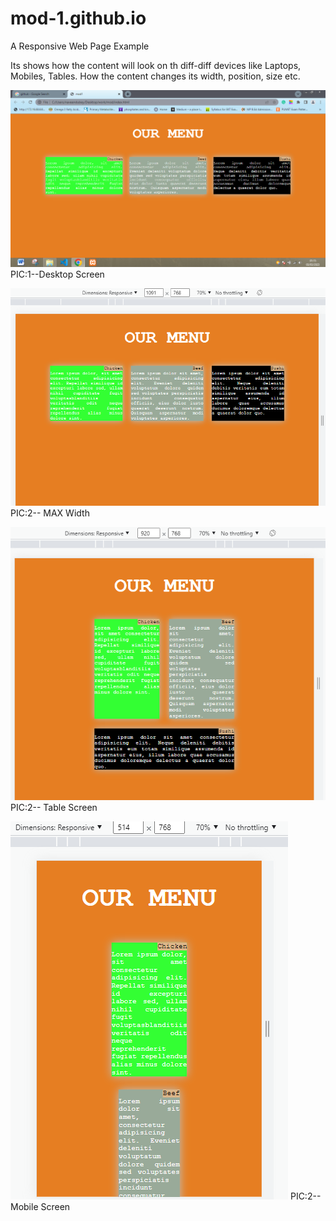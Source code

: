 # mod-1.github.io
A Responsive Web Page Example

Its shows how the content will look on th diff-diff devices like Laptops, Mobiles, Tables.
How the content changes its width, position, size etc.

![mod](Capture.PNG)
PIC:1--Desktop Screen

![mod-1](2.PNG)
PIC:2-- MAX Width

![mod-1](3rd.PNG)
PIC:2-- Table Screen

![mod-1](4th.PNG)
PIC:2-- Mobile Screen
